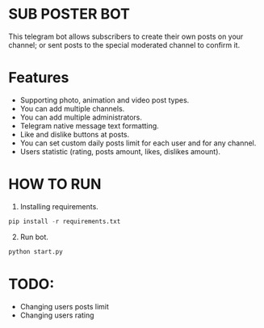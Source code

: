 # SUB POSTER BOT
This telegram bot allows subscribers to create their own posts on your channel; or sent posts to the special moderated channel to confirm it. 

# Features
- Supporting photo, animation and video post types.
- You can add multiple channels.
- You can add multiple administrators.
- Telegram native message text formatting.
- Like and dislike buttons at posts.
- You can set custom daily posts limit for each user and for any channel.
- Users statistic (rating, posts amount, likes, dislikes amount).

# HOW TO RUN
1. Installing requirements.
```python
pip install -r requirements.txt
```
2. Run bot.
```python
python start.py
```

# TODO:
- Changing users posts limit
- Changing users rating
